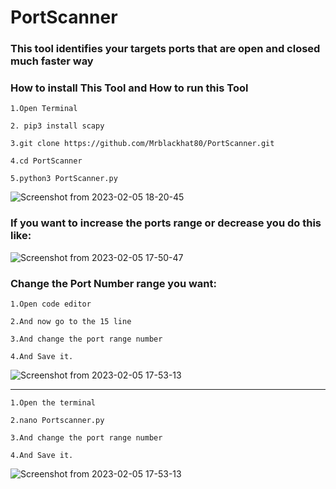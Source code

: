 # PortScanner

### This tool identifies your targets ports that are open and closed much faster way


### How to install This Tool and How to run this Tool
    1.Open Terminal
    
    2. pip3 install scapy
  
    3.git clone https://github.com/Mrblackhat80/PortScanner.git
    
    4.cd PortScanner
  
    5.python3 PortScanner.py
  
  
![Screenshot from 2023-02-05 18-20-45](https://user-images.githubusercontent.com/123051087/216819639-df94942d-ab1b-4fc7-9c19-39420a9996c5.png)





### If you want to increase the ports range or decrease you do this like:


![Screenshot from 2023-02-05 17-50-47](https://user-images.githubusercontent.com/123051087/216818344-e59e6029-944c-4040-bcd3-7378d4583116.png)

### Change the Port Number range you want:
  
    1.Open code editor
  
    2.And now go to the 15 line
  
    3.And change the port range number
  
    4.And Save it.
    
  ![Screenshot from 2023-02-05 17-53-13](https://user-images.githubusercontent.com/123051087/216818440-17780bfb-3e34-4686-929d-b901108ea3b5.png)


  -----------------------------------------------------------------------------------------------------------
  
    1.Open the terminal
  
    2.nano Portscanner.py
  
    3.And change the port range number
  
    4.And Save it.
  

![Screenshot from 2023-02-05 17-53-13](https://user-images.githubusercontent.com/123051087/216818440-17780bfb-3e34-4686-929d-b901108ea3b5.png)

